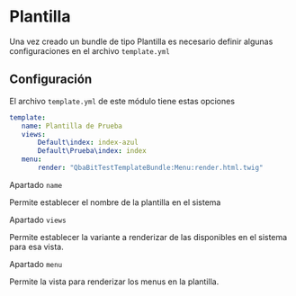 Plantilla
=====================================
Una vez creado un bundle de tipo Plantilla es necesario definir algunas configuraciones en el archivo `template.yml`

## Configuración

El archivo `template.yml` de este módulo tiene estas opciones

```yml
template:
   name: Plantilla de Prueba
   views:
       Default\index: index-azul
       Default\Prueba\index: index
   menu:
       render: "QbaBitTestTemplateBundle:Menu:render.html.twig"

```

Apartado `name`

Permite establecer el nombre de la plantilla en el sistema

Apartado `views`

Permite establecer la variante a renderizar de las disponibles en el sistema para esa vista.

Apartado `menu`

Permite la vista para renderizar los menus en la plantilla.
